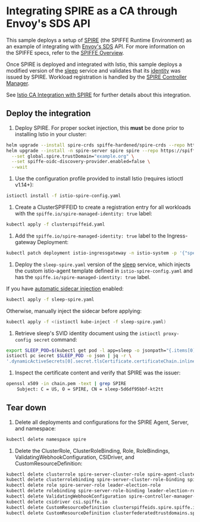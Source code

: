 # Integrating SPIRE as a CA through Envoy's SDS API

This sample deploys a setup of [SPIRE](https://github.com/spiffe/spire) (the SPIFFE Runtime Environment) as an example of integrating with [Envoy's SDS](https://www.envoyproxy.io/docs/envoy/latest/configuration/security/secret) API. For more information
on the SPIFFE specs, refer to the [SPIFFE Overview](https://spiffe.io/docs/latest/spiffe-about/overview/).

Once SPIRE is deployed and integrated with Istio, this sample deploys a modified version of the [sleep](/samples/sleep/README.md) service and validates that its [identity](https://spiffe.io/docs/latest/spiffe-about/spiffe-concepts/#spiffe-verifiable-identity-document-svid) was issued by SPIRE. Workload registration is handled by the [SPIRE Controller Manager](https://github.com/spiffe/spire-controller-manager).

See [Istio CA Integration with SPIRE](https://istio.io/latest/docs/ops/integrations/spire) for further details about this integration.

## Deploy the integration

1. Deploy SPIRE. For proper socket injection, this **must** be done prior to installing Istio in your cluster:

  ```bash
  helm upgrade --install spire-crds spiffe-hardened/spire-crds --repo https://spiffe.github.io/helm-charts-hardened/ --version 0.5.0
  helm upgrade --install -n spire-server spire spire --repo https://spiffe.github.io/helm-charts-hardened/  --version 0.24.0 \
    --set global.spire.trustDomain="example.org" \
    --set spiffe-oidc-discovery-provider.enabled=false \
    --wait
  ```

1. Use the configuration profile provided to install Istio (requires istioctl v1.14+):

  ```bash
  istioctl install -f istio-spire-config.yaml
  ```

1. Create a ClusterSPIFFEID to create a registration entry for all workloads with the `spiffe.io/spire-managed-identity: true` label:

  ```bash
  kubectl apply -f clusterspiffeid.yaml
  ```

1. Add the `spiffe.io/spire-managed-identity: true` label to the Ingress-gateway Deployment:

  ```bash
  kubectl patch deployment istio-ingressgateway -n istio-system -p '{"spec":{"template":{"metadata":{"labels":{"spiffe.io/spire-managed-identity": "true"}}}}}'
  ```

1. Deploy the `sleep-spire.yaml` version of the [sleep](/samples/sleep/README.md) service, which injects the custom istio-agent template defined in `istio-spire-config.yaml` and has the `spiffe.io/spire-managed-identity: true` label.

  If you have [automatic sidecar injection](https://istio.io/docs/setup/additional-setup/sidecar-injection/#automatic-sidecar-injection) enabled:

  ```bash
  kubectl apply -f sleep-spire.yaml
  ```

  Otherwise, manually inject the sidecar before applying:

  ```bash
  kubectl apply -f <(istioctl kube-inject -f sleep-spire.yaml)
  ```

1. Retrieve sleep's SVID identity document using the `istioctl proxy-config secret` command:

  ```bash
  export SLEEP_POD=$(kubectl get pod -l app=sleep -o jsonpath="{.items[0].metadata.name}")
  istioctl pc secret $SLEEP_POD -o json | jq -r \
  '.dynamicActiveSecrets[0].secret.tlsCertificate.certificateChain.inlineBytes' | base64 --decode > chain.pem
  ```

1. Inspect the certificate content and verify that SPIRE was the issuer:

  ```bash
  openssl x509 -in chain.pem -text | grep SPIRE
      Subject: C = US, O = SPIRE, CN = sleep-5d6df95bbf-kt2tt
  ```

## Tear down

1.  Delete all deployments and configurations for the SPIRE Agent, Server, and namespace:

  ```bash
  kubectl delete namespace spire
  ```

1.  Delete the ClusterRole, ClusterRoleBinding, Role, RoleBindings, ValidatingWebhookConfiguration, CSIDriver, and CustomResourceDefinition:

  ```bash
  kubectl delete clusterrole spire-server-cluster-role spire-agent-cluster-role manager-role
  kubectl delete clusterrolebinding spire-server-cluster-role-binding spire-agent-cluster-role-binding manager-role-binding
  kubectl delete role spire-server-role leader-election-role
  kubectl delete rolebinding spire-server-role-binding leader-election-role-binding
  kubectl delete ValidatingWebhookConfiguration spire-controller-manager-webhook
  kubectl delete csidriver csi.spiffe.io
  kubectl delete CustomResourceDefinition clusterspiffeids.spire.spiffe.io
  kubectl delete CustomResourceDefinition clusterfederatedtrustdomains.spire.spiffe.io
  ```
